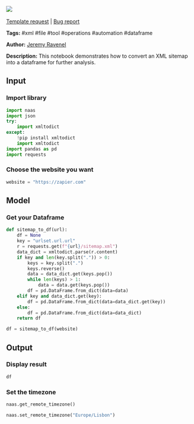 <a href="https://app.naas.ai/user-redirect/naas/downloader?url=https://raw.githubusercontent.com/jupyter-naas/awesome-notebooks/master/XML/XML_Transform_sitemap_to_dataframe.ipynb" target="_parent"><img src="https://naasai-public.s3.eu-west-3.amazonaws.com/open_in_naas.svg"/></a><br><br><a href="https://github.com/jupyter-naas/awesome-notebooks/issues/new?assignees=&labels=&template=template-request.md&title=Tool+-+Action+of+the+notebook+">Template request</a> | <a href="https://github.com/jupyter-naas/awesome-notebooks/issues/new?assignees=&labels=bug&template=bug_report.md&title=XML+-+Transform+sitemap+to+dataframe:+Error+short+description">Bug report</a>

**Tags:** #xml #file #tool #operations #automation #dataframe

**Author:** [Jeremy Ravenel](https://www.linkedin.com/in/ACoAAAJHE7sB5OxuKHuzguZ9L6lfDHqw--cdnJg/)

**Description:** This notebook demonstrates how to convert an XML sitemap into a dataframe for further analysis.

## Input

### Import library


```python
import naas
import json 
try:
    import xmltodict
except:
    !pip install xmltodict
    import xmltodict
import pandas as pd
import requests
```

### Choose the website you want


```python
website = "https://zapier.com"
```

## Model

### Get your Dataframe


```python
def sitemap_to_df(url):
    df = None
    key = "urlset.url.url"
    r = requests.get(f"{url}/sitemap.xml")
    data_dict = xmltodict.parse(r.content)
    if key and len(key.split(".")) > 0:
        keys = key.split(".")
        keys.reverse()
        data = data_dict.get(keys.pop())
        while len(keys) > 1:
            data = data.get(keys.pop())
        df = pd.DataFrame.from_dict(data=data)
    elif key and data_dict.get(key):
        df = pd.DataFrame.from_dict(data=data_dict.get(key))
    else:
        df = pd.DataFrame.from_dict(data=data_dict)
    return df
```


```python
df = sitemap_to_df(website)
```

## Output

### Display result


```python
df
```

### Set the timezone


```python
naas.get_remote_timezone()
```


```python
naas.set_remote_timezone("Europe/Lisbon")
```
